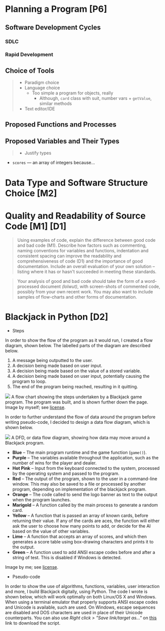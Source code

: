 # Planning a Program [P6]

## Software Development Cycles

### SDLC

### Rapid Development

## Choice of Tools

> * Paradigm choice
> * Language choice
> 	* Too simple a program for objects, really
> 		* Although, `card` class with suit, number vars + `getValue`, similar methods
> * Text editor/IDE

## Proposed Functions and Processes

## Proposed Variables and Their Types

> * Justify types

* `scores` &mdash; an array of integers because...

# Data Type and Software Structure Choice [M2]

# Quality and Readability of Source Code [M1] [D1]

> Using examples of code, explain the difference between good code and bad code (M1). Describe how factors such as commenting, naming conventions for variables and functions, indentation and consistent spacing can improve the readability and comprehensiveness of code (D1) and the importance of good documentation. Include an overall evaluation of your own solution &ndash; listing where it has or hasn't succeeded in meeting these standards.

> Your analysis of good and bad code should take the form of a word-processed document *(lolwut)*, with screen-shots of commented code, possibly from your own recent work. You may also want to include samples of flow-charts and other forms of documentation.  

# Blackjack in Python [D2]

* Steps

In order to show the flow of the program as it would run, I created a flow diagram, shown below. The labelled parts of the diagram are described below.

1. A message being outputted to the user.
2. A decision being made based on user input.
3. A decision being made based on the value of a stored variable.
4. A decision being made based on user input, potentially causing the program to loop.
5. The end of the program being reached, resulting in it quitting.

<div class="i">
	<img src="/btec/img/06.2.1.svg">
	A flow chart showing the steps undertaken by a Blackjack game program. The program was built, and is shown further down the page.
	<div>Image by myself; see <a href="/btec/license">license</a>.</div>
</div>

In order to further understand the flow of data around the program before writing pseudo-code, I decided to design a data flow diagram, which is shown below.

<div class="i">
	<img src="/btec/img/06.3.1.svg">
	A DFD, or data flow diagram, showing how data may move around a Blackjack program.
	<ul>
		<li><strong>Blue</strong> &ndash; The main program runtime and the game function (<code>game()</code>).</li>
		<li><strong>Purple</strong> &ndash; The variables available throughout the application, such as the number of wins for the player and dealer.</li>
		<li><strong>Hot Pink</strong> &ndash; Input from the keyboard connected to the system, processed by the operating system and passed to the program.</li>
		<li><strong>Red</strong> &ndash; The output of the program, shown to the user in a command-line window. This may also be saved to a file or processed by another program, depending on implementation of the blackjack program.</li>
		<li><strong>Orange</strong> &ndash; The code called to send the logo banner as text to the output when the program launches.</li>
		<li><strong>Marigold</strong> &ndash; A function called by the main process to generate a random card.</li>
		<li><strong>Yellow</strong> &ndash; A function that is passed an array of known cards, before returning their value. If any of the cards are aces, the function will either ask the user to choose how many points to add, or decide for the AI based on the value of other variables.</li>
		<li><strong>Lime</strong> &ndash; A function that accepts an array of scores, and which then generates a score table using box-drawing characters and prints it to the output.</li>
		<li><strong>Green</strong> &ndash; A function used to add ANSI escape codes before and after a string of test. This is disabled if Windows is detected.</li>
	</ul>
	<div>Image by me; see <a href="/btec/license">license</a>.</div>
</div>

* Pseudo-code

In order to show the use of algorithms, functions, variables, user interaction and more, I build Blackjack digitally, using Python. The code I wrote is shown below, which will work optimally on both Linux/OS X and Windows. When using a terminal emulator that properly supports ANSI escape codes and Unicode is available, such are used. On Windows, escape sequences are disabled and DOS characters are used in place of their Unicode counterparts. You can also use *Right click > "Save link/target as..."* on [this](/btec/file/code/06.3-blackjack-win.py) link to download the script.

<!--[INCLUDE] file/code/06.3-blackjack.py -->
